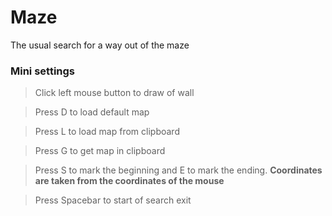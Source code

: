 # Maze

The usual search for a way out of the maze

### Mini settings

> Click left mouse button to draw of wall

> Press D to load default map

> Press L to load map from clipboard

> Press G to get map in clipboard

> Press S to mark the beginning and E to mark the ending. **Coordinates are taken from the coordinates of the mouse**

> Press Spacebar to start of search exit